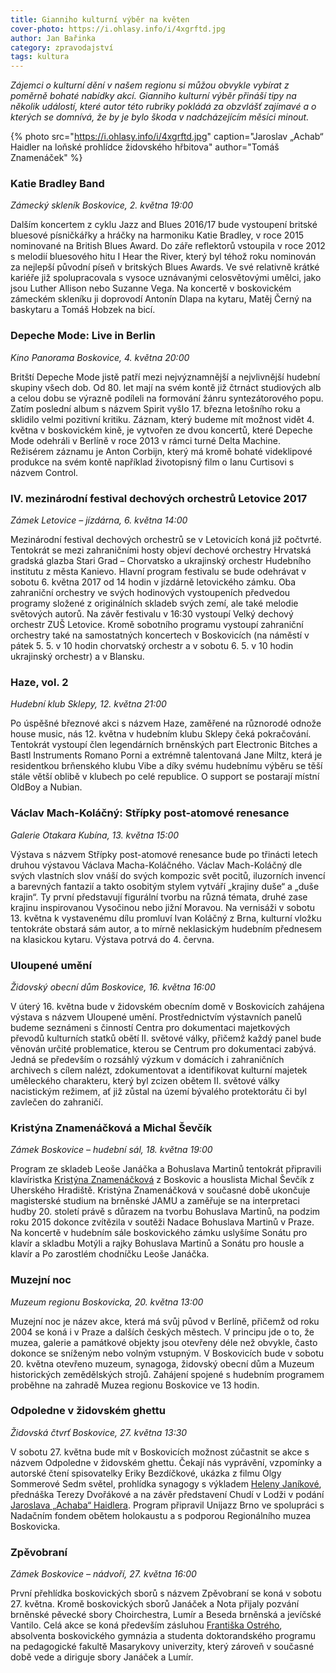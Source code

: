 ```yaml
---
title: Gianniho kulturní výběr na květen
cover-photo: https://i.ohlasy.info/i/4xgrftd.jpg
author: Jan Bařinka
category: zpravodajství
tags: kultura
---
```


*Zájemci o kulturní dění v našem regionu si můžou obvykle vybírat z poměrně bohaté nabídky akcí. Gianniho kulturní výběr přináší tipy na několik událostí, které autor této rubriky pokládá za obzvlášť zajímavé a o kterých se domnívá, že by je bylo škoda v nadcházejícím měsíci minout.*

{% photo src="https://i.ohlasy.info/i/4xgrftd.jpg" caption="Jaroslav „Achab“ Haidler na loňské prohlídce židovského hřbitova" author="Tomáš Znamenáček" %}

###  Katie Bradley Band

*Zámecký skleník Boskovice, 2. května 19:00*

Dalším koncertem z cyklu Jazz and Blues 2016/17 bude vystoupení britské bluesové písničkářky a hráčky na harmoniku Katie Bradley, v roce 2015 nominované na British Blues Award. Do záře reflektorů vstoupila v roce 2012 s melodií bluesového hitu I Hear the River, který byl téhož roku nominován za nejlepší původní píseň v britských Blues Awards. Ve své relativně krátké kariéře již spolupracovala s vysoce uznávanými celosvětovými umělci, jako jsou Luther Allison nebo Suzanne Vega. Na koncertě v boskovickém zámeckém skleníku ji doprovodí Antonín Dlapa na kytaru, Matěj Černý na baskytaru a Tomáš Hobzek na bicí.

### Depeche Mode: Live in Berlin

*Kino Panorama Boskovice, 4. května 20:00*

Britští Depeche Mode jistě patří mezi nejvýznamnější a nejvlivnější hudební skupiny všech dob. Od 80. let mají na svém kontě již čtrnáct studiových alb a celou dobu se výrazně podíleli na formování žánru syntezátorového popu. Zatím poslední album s názvem Spirit vyšlo 17. března letošního roku a sklidilo velmi pozitivní kritiku. Záznam, který budeme mít možnost vidět 4. května v boskovickém kině, je vytvořen ze dvou koncertů, které Depeche Mode odehráli v Berlíně v roce 2013 v rámci turné Delta Machine. Režisérem záznamu je Anton Corbijn, který má kromě bohaté videklipové produkce na svém kontě například životopisný film o Ianu Curtisovi s názvem Control.

### IV. mezinárodní festival dechových orchestrů Letovice 2017

*Zámek Letovice – jízdárna, 6. května 14:00*

Mezinárodní festival dechových orchestrů se v Letovicích koná již počtvrté. Tentokrát se mezi zahraničními hosty objeví dechové orchestry Hrvatská gradská glazba Stari Grad – Chorvatsko a ukrajinský orchestr Hudebního institutu z města Kanievo. Hlavní program festivalu se bude odehrávat v sobotu 6. května 2017 od 14 hodin v jízdárně letovického zámku. Oba zahraniční orchestry ve svých hodinových vystoupeních předvedou programy složené z originálních skladeb svých zemí, ale také melodie světových autorů. Na závěr festivalu v 16:30 vystoupí Velký dechový orchestr ZUŠ Letovice. Kromě sobotního programu vystoupí zahraniční orchestry také na samostatných koncertech v Boskovicích (na náměstí v pátek 5. 5. v 10 hodin chorvatský orchestr a v sobotu 6. 5. v 10 hodin ukrajinský orchestr) a v Blansku.

### Haze, vol. 2

*Hudební klub Sklepy, 12. května 21:00*

Po úspěšné březnové akci s názvem Haze, zaměřené na různorodé odnože house music, nás 12. května v hudebním klubu Sklepy čeká pokračování. Tentokrát vystoupí člen legendárních brněnských part Electronic Bitches a Bastl Instruments Romano Porni a extrémně talentovaná Jane Miltz, která je residentkou brňenského klubu Vibe a díky svému hudebnímu výběru se těší stále větší oblibě v klubech po celé republice. O support se postarají místní OldBoy a Nubian.

### Václav Mach-Koláčný: Střípky post-atomové renesance

*Galerie Otakara Kubína, 13. května 15:00*

Výstava s názvem Střípky post-atomové renesance bude po třinácti letech druhou výstavou Václava Macha-Koláčného. Václav Mach-Koláčný dle svých vlastních slov vnáší do svých kompozic svět pocitů, iluzorních invencí a barevných fantazií a takto osobitým stylem vytváří „krajiny duše“ a „duše krajin“. Ty první představují figurální tvorbu na různá témata, druhé zase krajinu inspirovanou Vysočinou nebo jižní Moravou. Na vernisáži v sobotu 13. května k vystavenému dílu promluví Ivan Koláčný z Brna, kulturní vložku tentokráte obstará sám autor, a to mírně neklasickým hudebním přednesem na klasickou kytaru. Výstava potrvá do 4. června.

### Uloupené umění

*Židovský obecní dům Boskovice, 16. května 16:00*

V úterý 16. května bude v židovském obecním domě v Boskovicích zahájena výstava s názvem Uloupené umění. Prostřednictvím výstavních panelů budeme seznámeni s činností Centra pro dokumentaci majetkových převodů kulturních statků obětí II. světové války, přičemž každý panel bude věnován určité problematice, kterou se Centrum pro dokumentaci zabývá. Jedná se především o rozsáhlý výzkum v domácích i zahraničních archivech s cílem nalézt, zdokumentovat a identifikovat kulturní majetek uměleckého charakteru, který byl zcizen obětem II. světové války nacistickým režimem, ať již zůstal na území bývalého protektorátu či byl zavlečen do zahraničí.

### Kristýna Znamenáčková a Michal Ševčík

*Zámek Boskovice – hudební sál, 18. května 19:00*

Program ze skladeb Leoše Janáčka a Bohuslava Martinů tentokrát připravili klavíristka [Kristýna Znamenáčková](http://www.ohlasy.info/clanky/2015/12/rozhovor-znamenackova.html) z Boskovic a houslista Michal Ševčík z Uherského Hradiště. Kristýna Znamenáčková v současné době ukončuje magisterské studium na brněnské JAMU a zaměřuje se na interpretaci hudby 20. století právě s důrazem na tvorbu Bohuslava Martinů, na podzim roku 2015 dokonce zvítězila v soutěži Nadace Bohuslava Martinů v Praze. Na koncertě v hudebním sále boskovického zámku uslyšíme Sonátu pro klavír a skladbu Motýli a rajky Bohuslava Martinů a Sonátu pro housle a klavír a Po zarostlém chodníčku Leoše Janáčka.

### Muzejní noc

*Muzeum regionu Boskovicka, 20. května 13:00*

Muzejní noc je název akce, která má svůj původ v Berlíně, přičemž od roku 2004 se koná i v Praze a dalších českých městech. V principu jde o to, že muzea, galerie a památkové objekty jsou otevřeny déle než obvykle, často dokonce se sníženým nebo volným vstupným. V Boskovicích bude v sobotu 20. května otevřeno muzeum, synagoga, židovský obecní dům a Muzeum historických zemědělských strojů. Zahájení spojené s hudebním programem proběhne na zahradě Muzea regionu Boskovice ve 13 hodin.

### Odpoledne v židovském ghettu

*Židovská čtvrť Boskovice, 27. května 13:30*

V sobotu 27. května bude mít v Boskovicích možnost zúčastnit se akce s názvem Odpoledne v židovském ghettu. Čekají nás vyprávění, vzpomínky a autorské čtení spisovatelky Eriky Bezdíčkové, ukázka z filmu Olgy Sommerové Sedm světel, prohlídka synagogy s výkladem [Heleny Janíkové](http://archiv.ohlasy.info/#autor=Helena%20Jan%C3%ADková), přednáška Terezy Dvořákové a na závěr představení Chudí v Lodži v podání [Jaroslava „Achaba“ Haidlera](http://www.ohlasy.info/clanky/2016/05/rozhovor-achab.html). Program připravil Unijazz Brno ve spolupráci s Nadačním fondem obětem holokaustu a s podporou Regionálního muzea Boskovicka.

### Zpěvobraní

*Zámek Boskovice – nádvoří, 27. května 16:00*

První přehlídka boskovických sborů s názvem Zpěvobraní se koná v sobotu 27. května. Kromě boskovických sborů Janáček a Nota přijaly pozvání brněnské pěvecké sbory Choirchestra, Lumír a Beseda brněnská a jevíčské Vantilo. Celá akce se koná především zásluhou [Františka Ostrého](http://www.ohlasy.info/clanky/2016/02/rozhovor-nerud-ostry.html), absolventa boskovického gymnázia a studenta doktorandského programu na pedagogické fakultě Masarykovy univerzity, který zároveň v současné době vede a diriguje sbory Janáček a Lumír.
